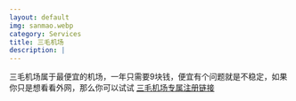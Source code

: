 ```yaml
---
layout: default
img: sanmao.webp
category: Services
title: 三毛机场
description: |
---
```

  三毛机场属于最便宜的机场，一年只需要9块钱，便宜有个问题就是不稳定，如果你只是想看看外网，那么你可以试试
  [三毛机场专属注册链接](/302.html?target=https://smjcdh.com/#/register?code=GvzAuYCT)
